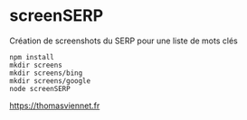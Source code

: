 # screenSERP
Création de screenshots du SERP pour une liste de mots clés

	npm install
	mkdir screens
	mkdir screens/bing
	mkdir screens/google
	node screenSERP

https://thomasviennet.fr

